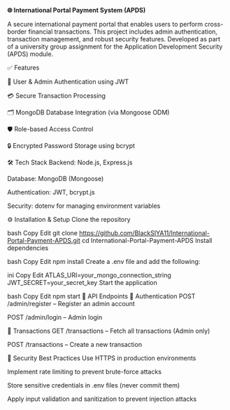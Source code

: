 **🌐 International Portal Payment System (APDS)**

A secure international payment portal that enables users to perform cross-border financial transactions. This project includes admin authentication, transaction management, and robust security features. Developed as part of a university group assignment for the Application Development Security (APDS) module.

✅ Features

🔐 User & Admin Authentication using JWT

💳 Secure Transaction Processing

🗂️ MongoDB Database Integration (via Mongoose ODM)

🛡️ Role-based Access Control

🔒 Encrypted Password Storage using bcrypt

🛠 Tech Stack
Backend: Node.js, Express.js

Database: MongoDB (Mongoose)

Authentication: JWT, bcrypt.js

Security: dotenv for managing environment variables

⚙️ Installation & Setup
Clone the repository

bash
Copy
Edit
git clone https://github.com/BlackSIYA11/International-Portal-Payment-APDS.git
cd International-Portal-Payment-APDS
Install dependencies

bash
Copy
Edit
npm install
Create a .env file and add the following:

ini
Copy
Edit
ATLAS_URI=your_mongo_connection_string
JWT_SECRET=your_secret_key
Start the application

bash
Copy
Edit
npm start
📡 API Endpoints
🔑 Authentication
POST /admin/register – Register an admin account

POST /admin/login – Admin login

💼 Transactions
GET /transactions – Fetch all transactions (Admin only)

POST /transactions – Create a new transaction

🔐 Security Best Practices
Use HTTPS in production environments

Implement rate limiting to prevent brute-force attacks

Store sensitive credentials in .env files (never commit them)

Apply input validation and sanitization to prevent injection attacks

